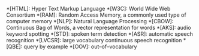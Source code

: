 *[HTML]: Hyper Text Markup Language
*[W3C]: World Wide Web Consortium
*[RAM]: Random Access Memory, a commonly used type of computer memory
*[NLP]: Natural Language Processing
*[CBOW]: Continuous Bag of Words, a vector representation for words
*[AKS]: audio keyword spotting
*[STD]: spoken term detection
*[ASR]: automatic speech recognition
*[LVCSR]: large vocabulary continuous speech recognition
*[QBE]: query by example
*[OOV]: out–of–vocabulary